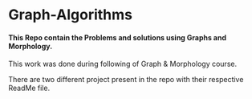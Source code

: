 # Graph-Algorithms 

#### This Repo contain the Problems and solutions using Graphs and Morphology. 

This work was done during following of Graph & Morphology course.

There are two different project present in the repo with their respective ReadMe file.
